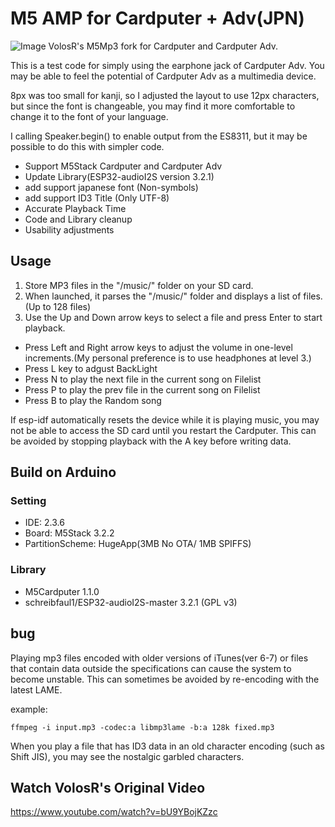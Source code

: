 # M5 AMP for Cardputer + Adv(JPN)
![Image](https://github.com/user-attachments/assets/ea444707-c0b9-403a-8722-ef2d542db97e)
VolosR's M5Mp3 fork for Cardputer and Cardputer Adv.

This is a test code for simply using the earphone jack of Cardputer Adv. You may be able to feel the potential of Cardputer Adv as a multimedia device.

8px was too small for kanji, so I adjusted the layout to use 12px characters, but since the font is changeable, you may find it more comfortable to change it to the font of your language.

I calling Speaker.begin() to enable output from the ES8311, but it may be possible to do this with simpler code.

- Support M5Stack Cardputer and Cardputer Adv
- Update Library(ESP32-audioI2S version 3.2.1)
- add support japanese font (Non-symbols)
- add support ID3 Title (Only UTF-8)
- Accurate Playback Time
- Code and Library cleanup
- Usability adjustments

## Usage
1. Store MP3 files in the "/music/" folder on your SD card.
2. When launched, it parses the "/music/" folder and displays a list of files.(Up to 128 files)
3. Use the Up and Down arrow keys to select a file and press Enter to start playback.

- Press Left and Right arrow keys to adjust the volume in one-level increments.(My personal preference is to use headphones at level 3.)
- Press L key to adgust BackLight
- Press N to play the next file in the current song on Filelist
- Press P to play the prev file in the current song on Filelist
- Press B to play the Random song

If esp-idf automatically resets the device while it is playing music, you may not be able to access the SD card until you restart the Cardputer.
This can be avoided by stopping playback with the A key before writing data.

## Build on Arduino
### Setting
- IDE: 2.3.6
- Board: M5Stack 3.2.2
- PartitionScheme: HugeApp(3MB No OTA/ 1MB SPIFFS)

### Library
- M5Cardputer 1.1.0
- schreibfaul1/ESP32-audioI2S-master 3.2.1 (GPL v3)

## bug
Playing mp3 files encoded with older versions of iTunes(ver 6-7) or files that contain data outside the specifications can cause the system to become unstable. This can sometimes be avoided by re-encoding with the latest LAME.

example: 
```
ffmpeg -i input.mp3 -codec:a libmp3lame -b:a 128k fixed.mp3
```

When you play a file that has ID3 data in an old character encoding (such as Shift JIS), you may see the nostalgic garbled characters.

## Watch VolosR's Original Video
https://www.youtube.com/watch?v=bU9YBojKZzc
